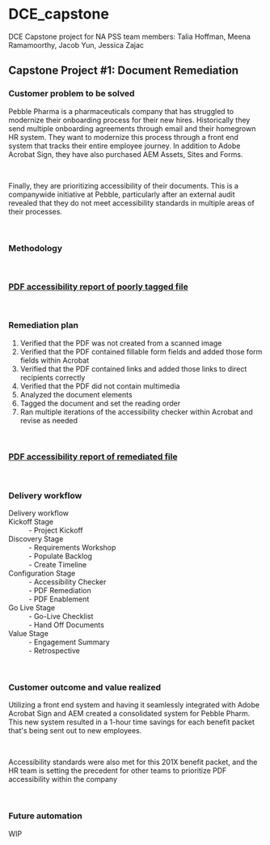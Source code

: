 # DCE_capstone
DCE Capstone project for NA PSS team members: Talia Hoffman, Meena Ramamoorthy, Jacob Yun, Jessica Zajac

## Capstone Project #1: Document Remediation 

### Customer problem to be solved 
<p>Pebble Pharma is a pharmaceuticals company that has struggled to modernize their onboarding process for their new hires. Historically they send multiple onboarding agreements through email and their homegrown HR system. They want to modernize this process through a front end system that tracks their entire employee journey. In addition to Adobe Acrobat Sign, they have also purchased AEM Assets, Sites and Forms. </p>
<br>
<p> Finally, they are prioritizing accessibility of their documents. This is a companywide initiative at Pebble, particularly after an external audit revealed that they do not meet accessibility standards in multiple areas of their processes. </p>
<br>

### Methodology 

<br>

### [PDF accessibility report of poorly tagged file](https://github.com/sekkinsan/DCE_capstone/blob/main/Pebble_Pharm_201X_Benefits.pdf.accreport.html) 

<br>

### Remediation plan 
  1. Verified that the PDF was not created from a scanned image 
  2. Verified that the PDF contained fillable form fields and added those form fields within Acrobat 
  3. Verified that the PDF contained links and added those links to direct recipients correctly 
  4. Verified that the PDF did not contain multimedia 
  5. Analyzed the document elements 
  6. Tagged the document and set the reading order 
  7. Ran multiple iterations of the accessibility checker within Acrobat and revise as needed 

<br>

### [PDF accessibility report of remediated file](https://github.com/sekkinsan/DCE_capstone/blob/main/Pebble_Pharm_201X_Benefits_remediated.pdf.accreport.html) 

<br>

### Delivery workflow 
<dl> Delivery workflow 
  <dt> Kickoff Stage </dt>
  <dd> - Project Kickoff </dd>
  <dt> Discovery Stage </dt>
  <dd> - Requirements Workshop </dd>
  <dd> - Populate Backlog </dd>
  <dd> - Create Timeline </dd>
  <dt> Configuration Stage <dt>
  <dd> - Accessibility Checker </dd>
  <dd> - PDF Remediation </dd>
  <dd> - PDF Enablement </dd>
  <dt> Go Live Stage </dt>
  <dd> - Go-Live Checklist </dd>
  <dd> - Hand Off Documents </dd>
  <dt> Value Stage </dt>
  <dd> - Engagement Summary </dd>
  <dd> - Retrospective </dd>
  </dl>

<br>

### Customer outcome and value realized 
<p> Utilizing a front end system and having it seamlessly integrated with Adobe Acrobat Sign and AEM created a consolidated system for Pebble Pharm. This new system resulted in a 1-hour time savings for each benefit packet that's being sent out to new employees. </p>
<br>
<p> Accessibility standards were also met for this 201X benefit packet, and the HR team is setting the precedent for other teams to prioritize PDF accessibility within the company </p>

<br>

### Future automation 
<p> WIP </p>
